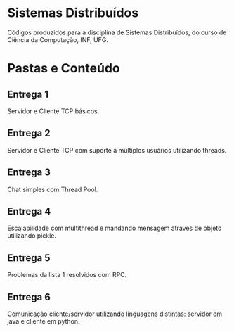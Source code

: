 # Sistemas Distribuídos
Códigos produzidos para a disciplina de Sistemas Distribuídos, do curso de Ciência da Computação, INF, UFG.

# Pastas e Conteúdo

## Entrega 1

Servidor e Cliente TCP básicos.

## Entrega 2

Servidor e Cliente TCP com suporte à múltiplos usuários utilizando threads.

## Entrega 3

Chat simples com Thread Pool.

## Entrega 4

Escalabilidade com multithread e mandando mensagem atraves de objeto utilizando pickle.

## Entrega 5

Problemas da lista 1 resolvidos com RPC.

## Entrega 6

Comunicação cliente/servidor utilizando linguagens distintas: servidor em java e cliente em python.